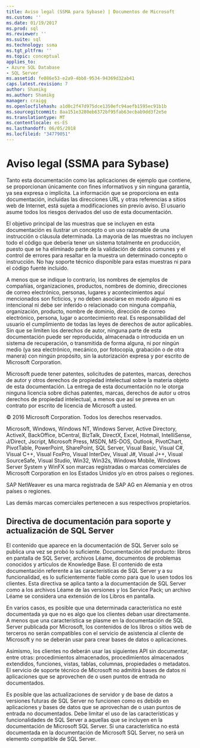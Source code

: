 ```yaml
---
title: Aviso legal (SSMA para Sybase) | Documentos de Microsoft
ms.custom: ''
ms.date: 01/19/2017
ms.prod: sql
ms.reviewer: ''
ms.suite: sql
ms.technology: ssma
ms.tgt_pltfrm: ''
ms.topic: conceptual
applies_to:
- Azure SQL Database
- SQL Server
ms.assetid: fe086e53-e2a9-4bb8-9534-94369d32ab41
caps.latest.revision: 7
author: Shamikg
ms.author: Shamikg
manager: craigg
ms.openlocfilehash: a1d0c2f47d975dce1350efc94aefb1595ec91b1b
ms.sourcegitcommit: 8aa151e3280eb6372bf95fab63ecbab9dd3f2e5e
ms.translationtype: MT
ms.contentlocale: es-ES
ms.lasthandoff: 06/05/2018
ms.locfileid: "34779051"
---
```

# <a name="legal-notice-ssma-for-sybase"></a>Aviso legal (SSMA para Sybase)
Tanto esta documentación como las aplicaciones de ejemplo que contiene, se proporcionan únicamente con fines informativos y sin ninguna garantía, ya sea expresa o implícita. La información que se proporciona en esta documentación, incluidas las direcciones URL y otras referencias a sitios web de Internet, está sujeta a modificaciones sin previo aviso. El usuario asume todos los riesgos derivados del uso de esta documentación.  
  
El objetivo principal de las muestras que se incluyen en esta documentación es ilustrar un concepto o un uso razonable de una instrucción o cláusula determinada. La mayoría de las muestras no incluyen todo el código que debería tener un sistema totalmente en producción, puesto que se ha eliminado parte de la validación de datos comunes y el control de errores para resaltar en la muestra un determinado concepto o instrucción. No hay soporte técnico disponible para estas muestras ni para el código fuente incluido.  
  
A menos que se indique lo contrario, los nombres de ejemplos de compañías, organizaciones, productos, nombres de dominio, direcciones de correo electrónico, personas, lugares y acontecimientos aquí mencionados son ficticios, y no deben asociarse en modo alguno ni es intencional ni debe ser inferido o relacionado con ninguna compañía, organización, producto, nombre de dominio, dirección de correo electrónico, persona, lugar o acontecimiento real. Es responsabilidad del usuario el cumplimiento de todas las leyes de derechos de autor aplicables. Sin que se limiten los derechos de autor, ninguna parte de esta documentación puede ser reproducida, almacenada o introducida en un sistema de recuperación, o transmitida de forma alguna, ni por ningún medio (ya sea electrónico, mecánico, por fotocopia, grabación o de otra manera) con ningún propósito, sin la autorización expresa y por escrito de Microsoft Corporation.  
  
Microsoft puede tener patentes, solicitudes de patentes, marcas, derechos de autor y otros derechos de propiedad intelectual sobre la materia objeto de esta documentación. La entrega de esta documentación no le otorga ninguna licencia sobre dichas patentes, marcas, derechos de autor u otros derechos de propiedad intelectual, a menos que así se prevea en un contrato por escrito de licencia de Microsoft a usted.  
  
© 2016 Microsoft Corporation. Todos los derechos reservados.  
  
Microsoft, Windows, Windows NT, Windows Server, Active Directory, ActiveX, BackOffice, bCentral, BizTalk, DirectX, Excel, Hotmail, IntelliSense, J/Direct, Jscript, Microsoft Press, MSDN, MS-DOS, Outlook, PivotChart, PivotTable, PowerPoint, SharePoint, SQL Server, Visual Basic, Visual C#, Visual C++, Visual FoxPro, Visual InterDev, Visual J#, Visual J++, Visual SourceSafe, Visual Studio, Win32, Win32s, Windows Mobile, Windows Server System y WinFX son marcas registradas o marcas comerciales de Microsoft Corporation en los Estados Unidos y/o en otros países o regiones.  
  
SAP NetWeaver es una marca registrada de SAP AG en Alemania y en otros países o regiones.  
  
Las demás marcas comerciales pertenecen a sus respectivos propietarios.  
  
## <a name="documentation-policy-for-sql-server-support-and-upgrade"></a>Directiva de documentación para soporte y actualización de SQL Server  
El contenido que aparece en la documentación de SQL Server solo se publica una vez se probó lo suficiente. Documentación del producto: libros en pantalla de SQL Server, archivos Léame, documentos de problemas conocidos y artículos de Knowledge Base. El contenido de esta documentación referente a las características de SQL Server y a su funcionalidad, es lo suficientemente fiable como para que lo usen todos los clientes. Esta directiva se aplica tanto a la documentación de SQL Server como a los archivos Léame de las versiones y los Service Pack; un archivo Léame se considera una extensión de los Libros en pantalla.  
  
En varios casos, es posible que una determinada característica no esté documentada ya que no es algo que los clientes deban usar directamente. A menos que una característica se plasme en la documentación de SQL Server publicada por Microsoft, los contenidos de los libros o sitios web de terceros no serán compatibles con el servicio de asistencia al cliente de Microsoft y no se deberán usar para crear bases de datos o aplicaciones.  
  
Asimismo, los clientes no deberán usar las siguientes API sin documentar, entre otras: procedimientos almacenados, procedimientos almacenados extendidos, funciones, vistas, tablas, columnas, propiedades o metadatos. El servicio de soporte técnico de Microsoft no admitirá bases de datos ni aplicaciones que se aprovechen de o usen puntos de entrada no documentados.  
  
Es posible que las actualizaciones de servidor y de base de datos a versiones futuras de SQL Server no funcionen como es debido en aplicaciones y bases de datos que se aprovechan de o usan puntos de entrada no documentados. Debe limitar el uso de las características y funcionalidades de SQL Server a aquellas que se incluyen en la documentación de Microsoft SQL Server. Si una característica no está documentada en la documentación de Microsoft SQL Server, no será un elemento compatible de SQL Server.  
  
